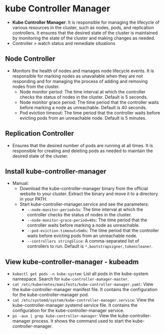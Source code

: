 # kube Controller Manager

- **Kube Controller Manager**: It is responsible for managing the lifecycle of various resources in the cluster, such as nodes, pods, and replication controllers. It ensures that the desired state of the cluster is maintained by monitoring the state of the cluster and making changes as needed.
- Controller > watch status and remediate situations

## Node Controller

- Monitors the health of nodes and manages node lifecycle events. It is responsible for marking nodes as unavailable when they are not responding and for managing the process of adding and removing nodes from the cluster.
  - Node monitor period: The time interval at which the controller checks the status of nodes in the cluster. Default is 5 seconds.
  - Node monitor grace period: The time period that the controller waits before marking a node as unreachable. Default is 40 seconds.
  - Pod eviction timeout: The time period that the controller waits before evicting pods from an unreachable node. Default is 5 minutes.

## Replication Controller

- Ensures that the desired number of pods are running at all times. It is responsible for creating and deleting pods as needed to maintain the desired state of the cluster.

## Install kube-controller-manager

- Manual:
  - Download the kube-controller-manager binary from the official website to your cluster. Extract the binary and move it to a directory in your PATH.
  - Start kube-controller-manager.service and see the parameters:
    - `--node-monitor-period=5s`: The time interval at which the controller checks the status of nodes in the cluster.
    - `--node-monitor-grace-period=40s`: The time period that the controller waits before marking a node as unreachable.
    - `--pod-eviction-timeout=5m0s`: The time period that the controller waits before evicting pods from an unreachable node.
    - `--controllers stringSlice`: A comma-separated list of controllers to run. Default is `*,bootstrapsigner,tokencleaner`.

## View kube-controller-manager - kubeadm

- `kubectl get pods -n kube-system`: List all pods in the kube-system namespace. Search for `kube-controller-manager-master`.
- `cat /etc/kubernetes/manifests/kube-controller-manager.yaml`: View the kube-controller-manager manifest file. It contains the configuration for the kube-controller-manager pod.
- `cat /etc/systemd/system/kube-controller-manager.service`: View the kube-controller-manager systemd service file. It contains the configuration for the kube-controller-manager service.
- `ps -aux | grep kube-controller-manager`: View the kube-controller-manager process. It shows the command used to start the kube-controller-manager.
